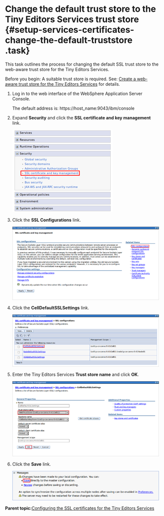 # Change the default trust store to the Tiny Editors Services trust store {#setup-services-certificates-change-the-default-truststore .task}

This task outlines the process for changing the default SSL trust store to the web-aware trust store for the Tiny Editors Services.

Before you begin: A suitable trust store is required. See: [Create a web-aware trust store for the Tiny Editors Services](t_01-setup_02-services_02-certificates_01-create-a-web-aware-truststore.md) for details.

1.  Log in to the web interface of the WebSphere Application Server Console.

    The default address is: https://host\_name:9043/ibm/console

2.  Expand **Security** and click the **SSL certificate and key management** link.

    ![SSL certificate and key management link](resource/was/security_ssl.png)

3.  Click the **SSL Configurations** link.

    ![Showing SSL certificate and key management options. The SSL Configurations is highlighted.](resource/was/ssl_config_01.png)

4.  Click the **CellDefaultSSLSettings** link.

    ![Showing SSL Configurations. The CellDefaultSSLSettings link is highlighted.](resource/was/ssl_config_02.png)

5.  Enter the Tiny Editors Services **Trust store name** and click **OK**.

    ![Details of cell default trust store.](resource/was/ssl_config_03.png)

6.  Click the **Save** link.

    ![Small dialog to confirm saving configuration changes.](resource/was/ssl_config_04.png)


**Parent topic:**[Configuring the SSL certificates for the Tiny Editors Services](t_01-setup_02-services_02-certificates_00-summary.md)

